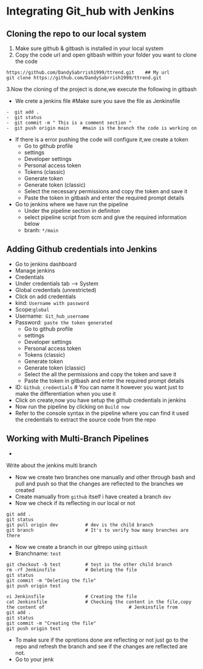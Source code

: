 # Integrating Git_hub with Jenkins

## Cloning the repo to our local system
1. Make sure github & gitbash is installed in your local system
2. Copy the code url and open gitbash within your folder you want to clone the code
   
```
https://github.com/DandySabrrish1999/ttrend.git    ## My url
git clone https://github.com/DandySabrrish1999/ttrend.git
```
3.Now the cloning of the project is done,we execute the following in gitbash
-  We crete a jenkins file      #Make sure you save the file as Jenkinsfile
```
-  git add .
-  git status
-  git commit -m " This is a comment section "
-  git push origin main     #main is the branch the code is working on
```
-  If there is a error pushing the code will configure it,we create a token
     - Go to github profile
     - settings
     - Developer settings
     - Personal access token
     - Tokens (classic)
     - Generate token
     - Generate token (classic)
     - Select the necessary permissions and copy the token and save it
     - Paste the token in gitbash and enter the required prompt details
- Go to jenkins where we have run the pipeline
     - Under the pipeline section in definiton
     - select pipeline script from scm and give the required information below
     - branh: ```*/main```
   

## Adding Github credentials into Jenkins

- Go to jenkins dashboard
- Manage jenkins
- Credentials
- Under credentials tab --> System
- Global credentials (unrestricted)
- Click on add credentials
- kind: ```Username with password```
- Scope:```global```
- Username:``` Git_hub_username```
- Password:``` paste the token generated```
    - Go to github profile
     - settings
     - Developer settings
     - Personal access token
     - Tokens (classic)
     - Generate token
     - Generate token (classic)
     - Select the all the permissions and copy the token and save it
     - Paste the token in gitbash and enter the required prompt details
- ID: ```Github_credentials```     # You can name it however you want just to make the differentiation when you use it
- Click on create,now you have setup the github credentials in jenkins
- Now run the pipeline by clicking on ```Build now```
- Refer to the console syntax in the pipeline where you can find it used the credentials to extract the source code from the repo

## Working with Multi-Branch Pipelines 
-
Write about the jenkins multi branch 




- Now we create two branches one manually and other through bash and pull and push so that the changes are reflected to the branches we created
- Create manually from ```github``` itself i have created a branch ``` dev ```
- Now we check if its reflecting in our local or not
```
git add .
git status
git pull origin dev          # dev is the child branch 
git branch                   # It's to verify how many branches are there

```
- Now we create a branch in our gitrepo using ```gitbash```
- Branchname: ```test```
```
git checkout -b test         # test is the other child branch
rm -rf Jenkinsfile           # Deleting the file
git status
git commit -m "Deleting the file"
git push origin test
```
```
vi Jenkinsfile               # Creating the file
cat Jenkinsfile              # Checking the content in the file,copy the content of                               # Jenkinsfile from 
git add .
git status
git commit -m "Creating the file"
git push origin test
```
- To make sure if the opretions done are reflecting or not just go to the repo and refresh the branch and see if the changes are reflected are not.
- Go to your jenk

